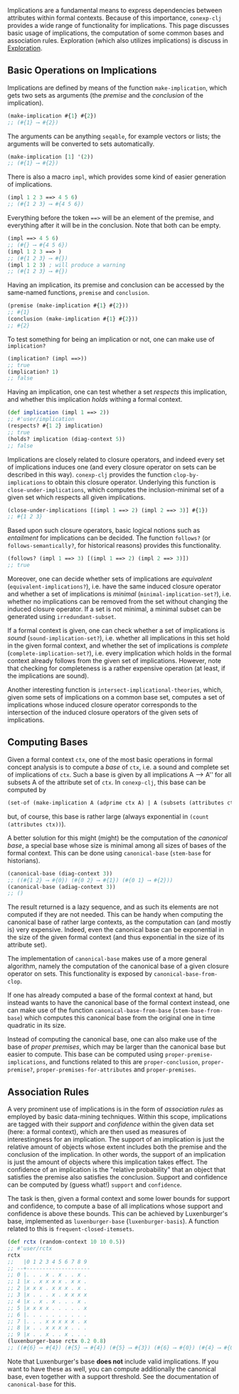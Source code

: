 Implications are a fundamental means to express dependencies between attributes within
formal contexts.  Because of this importance, `conexp-clj` provides a wide range of
functionality for implications.  This page discusses basic usage of implications, the
computation of some common bases and association rules.  Exploration (which also utilizes
implications) is discuss in [Exploration](Exploration).

## Basic Operations on Implications

Implications are defined by means of the function `make-implication`, which gets two sets
as arguments (the *premise* and the *conclusion* of the implication).

```clj
(make-implication #{1} #{2})
;; (#{1} ⟶ #{2})
```

The arguments can be anything `seqable`, for example vectors or lists; the arguments will
be converted to sets automatically.

```clj
(make-implication [1] '(2))
;; (#{1} ⟶ #{2})
```

There is also a macro `impl`, which provides some kind of easier generation of
implications.

```clj
(impl 1 2 3 ==> 4 5 6)
;; (#{1 2 3} ⟶ #{4 5 6})
```

Everything before the token `==>` will be an element of the premise, and everything after
it will be in the conclusion.  Note that both can be empty.

```clj
(impl ==> 4 5 6)
;; (#{} ⟶ #{4 5 6})
(impl 1 2 3 ==> )
;; (#{1 2 3} ⟶ #{})
(impl 1 2 3) ; will produce a warning
;; (#{1 2 3} ⟶ #{})
```

Having an implication, its premise and conclusion can be accessed by the same-named
functions, `premise` and `conclusion`.

```clj
(premise (make-implication #{1} #{2}))
;; #{1}
(conclusion (make-implication #{1} #{2}))
;; #{2}
```

To test something for being an implication or not, one can make use of `implication?`

```clj
(implication? (impl ==>))
;; true
(implication? 1)
;; false
```

Having an implication, one can test whether a set *respects* this implication, and whether
this implication *holds* withing a formal context.

```clj
(def implication (impl 1 ==> 2))
;; #'user/implication
(respects? #{1 2} implication)
;; true
(holds? implication (diag-context 5))
;; false
```

Implications are closely related to closure operators, and indeed every set of
implications induces one (and every closure operator on sets can be described in this
way).  `conexp-clj` provides the function `clop-by-implications` to obtain this closure
operator.  Underlying this function is `close-under-implications`, which computes the
inclusion-minimal set of a given set which respects all given implications.

```clj
(close-under-implications [(impl 1 ==> 2) (impl 2 ==> 3)] #{1})
;; #{1 2 3}
```

Based upon such closure operators, basic logical notions such as *entailment* for
implications can be decided.  The function `follows?` (or `follows-semantically?`, for
historical reasons) provides this functionality.

```clj
(follows? (impl 1 ==> 3) [(impl 1 ==> 2) (impl 2 ==> 3)])
;; true
```

Moreover, one can decide whether sets of implications are *equivalent*
(`equivalent-implications?`), i.e. have the same induced closure operator and whether a
set of implications is *minimal* (`minimal-implication-set?`), i.e. whether no
implications can be removed from the set without changing the induced closure operator.
If a set is not minimal, a minimal subset can be generated using `irredundant-subset`.

If a formal context is given, one can check whether a set of implications is *sound*
(`sound-implication-set?`), i.e. whether all implications in this set hold in the given
formal context, and whether the set of implications is *complete*
(`complete-implication-set?`), i.e. every implication which holds in the formal context
already follows from the given set of implications.  However, note that checking for
completeness is a rather expensive operation (at least, if the implications are sound).

Another interesting function is `intersect-implicational-theories`, which, given some sets
of implications on a common base set, computes a set of implications whose induced closure
operator corresponds to the intersection of the induced closure operators of the given
sets of implications.

## Computing Bases

Given a formal context `ctx`, one of the most basic operations in formal concept analysis
is to compute a *base* of `ctx`, i.e. a sound and complete set of implications of `ctx`.
Such a base is given by all implications A ⟶ A'' for all subsets A of the attribute set of
`ctx`.  In `conexp-clj`, this base can be computed by

```clj
(set-of (make-implication A (adprime ctx A) | A (subsets (attributes ctx))))
```

but, of course, this base is rather large (always exponential in `(count (attributes
ctx))`).

A better solution for this might (might) be the computation of the *canonical base*, a
special base whose size is minimal among all sizes of bases of the formal context.  This
can be done using `canonical-base` (`stem-base` for historians).

```clj
(canonical-base (diag-context 3))
;; ((#{1 2} ⟶ #{0}) (#{0 2} ⟶ #{1}) (#{0 1} ⟶ #{2}))
(canonical-base (adiag-context 3))
;; ()
```

The result returned is a lazy sequence, and as such its elements are not computed if they
are not needed.  This can be handy when computing the canonical base of rather large
contexts, as the computation can (and mostly is) very expensive.  Indeed, even the
canonical base can be exponential in the size of the given formal context (and thus
exponential in the size of its attribute set).

The implementation of `canonical-base` makes use of a more general algorithm, namely the
computation of the canonical base of a given closure operator on sets.  This functionality
is exposed by `canonical-base-from-clop`.

If one has already computed a base of the formal context at hand, but instead wants to
have the canonical base of the formal context instead, one can make use of the function
`canonical-base-from-base` (`stem-base-from-base`) which computes this canonical base from
the original one in time quadratic in its size.

Instead of computing the canonical base, one can also make use of the base of *proper
premises*, which may be larger than the canonical base but easier to compute.  This base
can be computed using `proper-premise-implications`, and functions related to this are
`proper-conclusion`, `proper-premise?`, `proper-premises-for-attributes` and
`proper-premises`.

## Association Rules

A very prominent use of implications is in the form of *association rules* as employed by
basic data-mining techniques.  Within this scope, implications are tagged with their
*support* and *confidence* within the given data set (here: a formal context), which are
then used as measures of interestingness for an implication.  The support of an
implication is just the relative amount of objects whose extent includes both the premise
and the conclusion of the implication.  In other words, the support of an implication is
just the amount of objects where this implication takes effect.  The confidence of an
implication is the "relative probability" that an object that satisfies the premise also
satisfies the conclusion.  Support and confidence can be computed by (guess what!)
`support` and `confidence`.

The task is then, given a formal context and some lower bounds for support and confidence,
to compute a base of all implications whose support and confidence is above these bounds.
This can be achieved by Luxenburger's base, implemented as `luxenburger-base`
(`luxenburger-basis`).  A function related to this is `frequent-closed-itemsets`.

```clj
(def rctx (random-context 10 10 0.5))
;; #'user/rctx
rctx
;;   |0 1 2 3 4 5 6 7 8 9 
;; --+--------------------
;; 0 |. . . x . x . . x . 
;; 1 |x . x x x x . x x . 
;; 2 |x x x . x x x . x . 
;; 3 |x . . . x . x x x x 
;; 4 |x . x . x . . . x . 
;; 5 |x x x x . . . . . x 
;; 6 |. . . . . . . . . . 
;; 7 |. . . x x x x x . x 
;; 8 |x . . x x x x . . . 
;; 9 |x . . x . . x . . . 
(luxenburger-base rctx 0.2 0.8)
;; ((#{6} ⟶ #{4}) (#{5} ⟶ #{4}) (#{5} ⟶ #{3}) (#{6} ⟶ #{0}) (#{4} ⟶ #{0}) (#{8} ⟶ #{0 4}) (#{0 4} ⟶ #{8}))
```

Note that Luxenburger's base **does not** include valid implications.  If you want to have
these as well, you can compute additionally the canonical base, even together with a
support threshold.  See the documentation of `canonical-base` for this.
